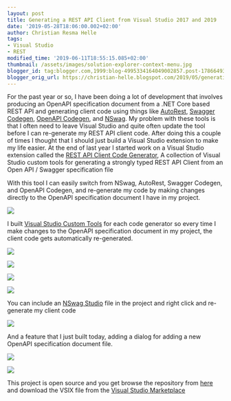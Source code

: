 ```yaml
---
layout: post
title: Generating a REST API Client from Visual Studio 2017 and 2019
date: '2019-05-28T18:06:00.002+02:00'
author: Christian Resma Helle
tags: 
- Visual Studio 
- REST
modified_time: '2019-06-11T18:55:15.085+02:00'
thumbnail: /assets/images/solution-explorer-context-menu.jpg
blogger_id: tag:blogger.com,1999:blog-4995334164049002857.post-1786649372449479397
blogger_orig_url: https://christian-helle.blogspot.com/2019/05/generating-rest-api-client-from-visual.html
---
```


For the past year or so, I have been doing a lot of development that involves producing an OpenAPI specification document from a .NET Core based REST API and generating client code using things like [AutoRest](https://github.com/Azure/autorest), [Swagger Codegen](https://github.com/swagger-api/swagger-codegen), [OpenAPI Codegen](https://github.com/OpenAPITools/openapi-generator), and [NSwag](https://github.com/RicoSuter/NSwag). My problem with these tools is that I often need to leave Visual Studio and quite often update the tool before I can re-generate my REST API client code. After doing this a couple of times I thought that I should just build a Visual Studio extension to make my life easier. At the end of last year I started work on a Visual Studio extension called the [REST API Client Code Generator](https://marketplace.visualstudio.com/items?itemName=ChristianResmaHelle.APIClientCodeGenerator), A collection of Visual Studio custom tools for generating a strongly typed REST API Client from an Open API / Swagger specification file

With this tool I can easily switch from NSwag, AutoRest, Swagger Codegen, and OpenAPI Codegen, and re-generate my code by making changes directly to the OpenAPI specification document I have in my project.  

[![](/assets/images/solution-explorer-context-menu.jpg)](/assets/images/solution-explorer-context-menu.jpg)

I built [Visual Studio Custom Tools](https://docs.microsoft.com/en-us/visualstudio/extensibility/internals/custom-tools?view=vs-2019?WT.mc_id=DT-MVP-5004822) for each code generator so every time I make changes to the OpenAPI specification document in my project, the client code gets automatically re-generated.  

[![](/assets/images/autorestcodegenerator-custom-tool.jpg)](/assets/images/autorestcodegenerator-custom-tool.jpg)

[![](/assets/images/openapicodegenerator-custom-tool.jpg)](/assets/images/openapicodegenerator-custom-tool.jpg)

[![](/assets/images/swaggercodegenerator-custom-tool.jpg)](/assets/images/swaggercodegenerator-custom-tool.jpg)

[![](/assets/images/nswagcodegenerator-custom-tool.jpg)](/assets/images/nswagcodegenerator-custom-tool.jpg)

You can include an [NSwag Studio](https://github.com/RicoSuter/NSwag/wiki/NSwagStudio) file in the project and right click and re-generate my client code  

[![](/assets/images/nswagstudio-context-menu.jpg)](/assets/images/nswagstudio-context-menu.jpg)

And a feature that I just built today, adding a dialog for adding a new OpenAPI specification document file.  

[![](/assets/images/add-new-menu.png)](/assets/images/add-new-menu.png)

[![](/assets/images/add-new-dialog.png)](/assets/images/add-new-dialog.png)

This project is open source and you get browse the repository from [here](https://github.com/christianhelle/apiclientcodegen) and download the VSIX file from the [Visual Studio Marketplace](https://marketplace.visualstudio.com/items?itemName=ChristianResmaHelle.APIClientCodeGenerator)